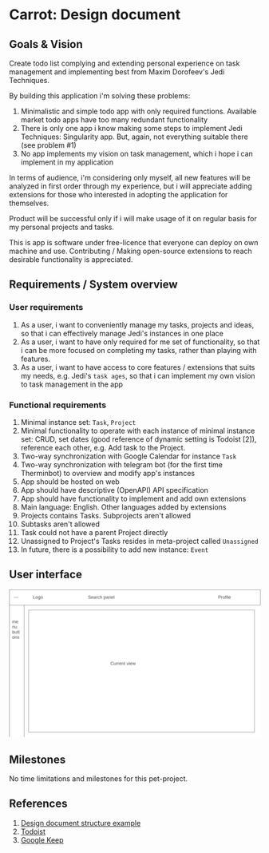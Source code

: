 # Carrot: Design document
## Goals & Vision
Create todo list complying and extending personal experience on task management
and implementing best from Maxim Dorofeev's Jedi Techniques.

By building this application i'm solving these problems:
1. Minimalistic and simple todo app with only required functions. Available
   market todo apps have too many redundant functionality
2. There is only one app i know making some steps to implement Jedi Techniques:
   Singularity app. But, again, not everything suitable there (see problem #1)
3. No app implements my vision on task management, which i hope i can implement
   in my application

In terms of audience, i'm considering only myself, all new features will be
analyzed in first order through my experience, but i will appreciate adding
extensions for those who interested in adopting the application for themselves.

Product will be successful only if i will make usage of it on regular basis
for my personal projects and tasks.

This is app is software under free-licence that everyone can deploy on own
machine and use. Contributing / Making open-source extensions to reach
desirable functionality is appreciated.

## Requirements / System overview
### User requirements
1. As a user, i want to conveniently manage my tasks, projects and ideas, so
   that i can effectively manage Jedi's instances in one place
2. As a user, i want to have only required for me set of functionality, so
   that i can be more focused on completing my tasks, rather than playing
   with features.
3. As a user, i want to have access to core features / extensions that suits my
   needs, e.g. Jedi's `task ages`, so that i can implement my own vision to
   task management in the app

### Functional requirements
1. Minimal instance set: `Task`, `Project`
2. Minimal functionality to operate with each instance of minimal instance set:
   CRUD, set dates (good reference of dynamic setting is Todoist [2]),
   reference each other, e.g. Add task to the Project.
3. Two-way synchronization with Google Calendar for instance `Task`
5. Two-way synchronization with telegram bot (for the first time Therminbot) to
   overview and modify app's instances
6. App should be hosted on web
7. App should have descriptive (OpenAPI) API specification
8. App should have functionality to implement and add own extensions
9. Main language: English. Other languages added by extensions
10. Projects contains Tasks. Subprojects aren't allowed
11. Subtasks aren't allowed
12. Task could not have a parent Project directly
13. Unassigned to Project's Tasks resides in meta-project called
   `Unassigned`
14. In future, there is a possibility to add new instance: `Event`

## User interface
![](home-wireframe.png)

## Milestones
No time limitations and milestones for this pet-project.

## References
1. [Design document structure example](https://blog.tara.ai/software-design-documents-template/)
2. [Todoist](https://todoist.com)
3. [Google Keep](https://keep.google.com)
